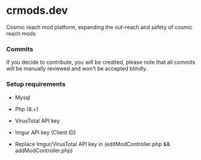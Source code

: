 # crmods.dev
Cosmic reach mod platform, expanding the out-reach and safety of cosmic reach mods 

### Commits
If you decide to contribute, you will be credited, please note that all commits will be manually reviewed and won't be accepted blindly.

### Setup requirements
- Mysql
- Php (8.+)
- VirusTotal API key
- Imgur API key (Client ID)

- Replace Imgur/VirusTotal API key in (editModController.php && addModController.php)
